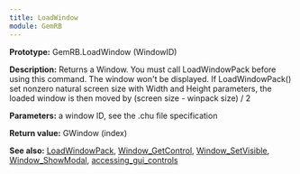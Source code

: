```yaml
---
title: LoadWindow
module: GemRB
---
```


**Prototype:** GemRB.LoadWindow (WindowID)

**Description:** Returns a Window. You must call LoadWindowPack before using 
this command. The window won't be displayed. If LoadWindowPack() set nonzero 
natural screen size with Width and Height parameters, the loaded window is 
then moved by (screen size - winpack size) / 2

**Parameters:** a window ID, see the .chu file specification

**Return value:** GWindow (index)

**See also:** [LoadWindowPack](LoadWindowPack.md), [Window_GetControl](Window_GetControl.md), [Window_SetVisible](Window_SetVisible.md), [Window_ShowModal](Window_ShowModal.md), [accessing_gui_controls](accessing_gui_controls.md)
